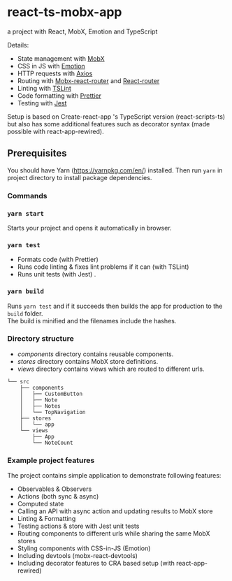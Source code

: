 # react-ts-mobx-app

a project with React, MobX, Emotion and TypeScript

Details:
* State management with [MobX](https://mobx.js.org/)
* CSS in JS with [Emotion](https://emotion.sh/)
* HTTP requests with [Axios](https://github.com/axios/axios)
* Routing with [Mobx-react-router](https://github.com/alisd23/mobx-react-router ) and [React-router](https://reacttraining.com/react-router/)
* Linting with [TSLint](https://github.com/palantir/tslint)
* Code formatting with [Prettier](https://prettier.io/)
* Testing with [Jest](https://facebook.github.io/jest/)

Setup is based on Create-react-app 's TypeScript version (react-scripts-ts) but also has some additional features such as decorator syntax (made possible with react-app-rewired).

## Prerequisites

You should have Yarn (https://yarnpkg.com/en/) installed. Then run
`yarn`
in project directory to install package dependencies.

### Commands

### `yarn start`

Starts your project and opens it automatically in browser.

### `yarn test`

* Formats code (with Prettier)
* Runs code linting & fixes lint problems if it can (with TSLint)
* Runs unit tests (with Jest) .

### `yarn build`

Runs `yarn test` and if it succeeds then builds the app for production to the `build` folder.<br>
The build is minified and the filenames include the hashes.<br>

### Directory structure

* *components* directory contains reusable components.
* *stores* directory contains MobX store definitions.
* *views* directory contains views which are routed to different urls.

```
└── src
    ├── components
    │   ├── CustomButton
    │   ├── Note
    │   ├── Notes
    │   └── TopNavigation
    ├── stores
    │   └── app
    └── views
        ├── App
        └── NoteCount
```

### Example project features

The project contains simple application to demonstrate following features:

* Observables & Observers
* Actions (both sync & async)
* Computed state
* Calling an API with async action and updating results to MobX store
* Linting & Formatting
* Testing actions & store with Jest unit tests
* Routing components to different urls while sharing the same MobX stores
* Styling components with CSS-in-JS (Emotion)
* Including devtools (mobx-react-devtools)
* Including decorator features to CRA based setup (with react-app-rewired)